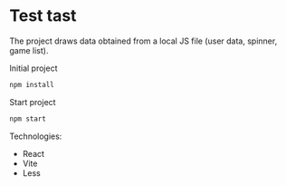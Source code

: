 # Test tast

The project draws data obtained from a local JS file (user data, spinner, game list).

Initial project
```bash
npm install
```

Start project
```bash
npm start
```

Technologies:
- React
- Vite
- Less
